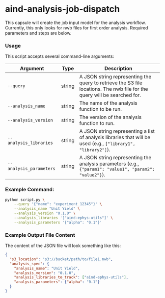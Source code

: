 # aind-analysis-job-dispatch

This capsule will create the job input model for the analysis workflow. Currently, this only looks for nwb files for first order analysis. Required parameters and steps are below. 

### Usage
This script accepts several command-line arguments:

| Argument               | Type    | Description                                                                                                                                             |
|------------------------|---------|---------------------------------------------------------------------------------------------------------------------------------------------------------|
| `--query`              | string  | A JSON string representing the query to retrieve the S3 file locations. The nwb file for the query will be searched for.                                                                                |
| `--analysis_name`      | string  | The name of the analysis function to be run.                                                                                                             |
| `--analysis_version`   | string  | The version of the analysis function to run.                                                                                                            |
| `--analysis_libraries` | string  | A JSON string representing a list of analysis libraries that will be used (e.g., `["library1", "library2"]`).                                            |
| `--analysis_parameters`| string  | A JSON string representing the analysis parameters (e.g., `{"param1": "value1", "param2": "value2"}`).                                                    |

### Example Command:

```bash
python script.py \
    --query '{"name": "experiment_12345"}' \
    --analysis_name "Unit Yield" \
    --analysis_version "0.1.0" \
    --analysis_libraries '["aind-ephys-utils"]' \
    --analysis_parameters '{"alpha": "0.1"}'
```

### Example Output File Content

The content of the JSON file will look something like this:

```json
{
  "s3_location": "s3://bucket/path/to/file1.nwb",
  "analysis_spec": {
    "analysis_name": "Unit Yield",
    "analysis_version": "0.1.0",
    "analysis_libraries_to_track": ["aind-ephys-utils"],
    "analysis_parameters": {"alpha": "0.1"}
  }
}


